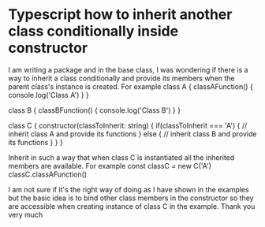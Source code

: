 
# Typescript how to inherit another class conditionally inside constructor

I am writing a package and in the base class, I was wondering if there is a way to inherit a class conditionally and provide its members when the parent class's instance is created. For example
class A {
  classAFunction() {
    console.log('Class A')
  }
}

class B {
  classBFunction() {
    console.log('Class B')
  }
}

class C {
  constructor(classToInherit: string) {
    if(classToInherit === 'A') {
      // inherit class A and provide its functions
    } else {
      // inherit class B and provide its functions
    }
  }
}

Inherit in such a way that when class C is instantiated all the inherited members are available. For example
const classC = new C('A')
classC.classAFunction()

I am not sure if it's the right way of doing as I have shown in the examples but the basic idea is to bind other class members in the constructor so they are accessible when creating instance of class C in the example.
Thank you very much

        